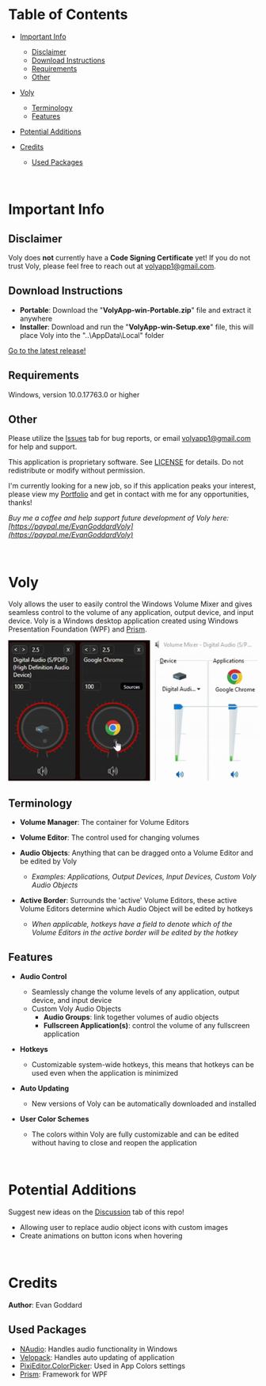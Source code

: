 # Table of Contents

- [Important Info](#important-info)
	- [Disclaimer](#disclaimer)
	- [Download Instructions](#download-instructions)
	- [Requirements](#requirements)
	- [Other](#other)

- [Voly](#voly)
	- [Terminology](#terminology)
	- [Features](#features)

- [Potential Additions](#potential-additions)

- [Credits](#credits)
	- [Used Packages](#used-packages)

<br/>


# Important Info

## Disclaimer

Voly does **not** currently have a **Code Signing Certificate** yet! If you do not trust Voly, please feel free to reach out at [volyapp1@gmail.com](mailto:volyapp1@gmail.com).

## Download Instructions

- **Portable**: Download the "**VolyApp-win-Portable.zip**" file and extract it anywhere
- **Installer**: Download and run the "**VolyApp-win-Setup.exe**" file, this will place Voly into the "..\AppData\Local\" folder

[Go to the latest release!](https://github.com/BattleFrog99/Voly-Releases/releases)

## Requirements

Windows, version 10.0.17763.0 or higher

## Other

Please utilize the [Issues](https://github.com/BattleFrog99/Voly-Releases/issues) tab for bug reports, or email [volyapp1@gmail.com](mailto:volyapp1@gmail.com) for help and support.

This application is proprietary software. See [LICENSE](LICENSE.txt) for details. Do not redistribute or modify without permission.

I'm currently looking for a new job, so if this application peaks your interest, please view my [Portfolio](https://evan-goddard.github.io/eg-portfolio/) and get in contact with me for any opportunities, thanks!

_Buy me a coffee and help support future development of Voly here: [https://paypal.me/EvanGoddardVoly](https://paypal.me/EvanGoddardVoly)_

<br/>


# Voly

Voly allows the user to easily control the Windows Volume Mixer and gives seamless control to the volume of any application, output device, and input device. Voly is a Windows desktop application created using Windows Presentation Foundation (WPF) and [Prism](https://github.com/PrismLibrary/Prism).

![Initial_Gif](https://github.com/BattleFrog99/Voly-Releases/blob/main/Readme%20Resources/initial.gif)

## Terminology
- **Volume Manager**: The container for Volume Editors

- **Volume Editor**: The control used for changing volumes

- **Audio Objects**: Anything that can be dragged onto a Volume Editor and be edited by Voly
	- _Examples: Applications, Output Devices, Input Devices, Custom Voly Audio Objects_

- **Active Border**: Surrounds the 'active' Volume Editors, these active Volume Editors determine which Audio Object will be edited by hotkeys
	- _When applicable, hotkeys have a field to denote which of the Volume Editors in the active border will be edited by the hotkey_

## Features

- **Audio Control**
	- Seamlessly change the volume levels of any application, output device, and input device
	- Custom Voly Audio Objects
		- **Audio Groups**: link together volumes of audio objects
		- **Fullscreen Application(s)**: control the volume of any fullscreen application

- **Hotkeys**
	- Customizable system-wide hotkeys, this means that hotkeys can be used even when the application is minimized

- **Auto Updating**
	- New versions of Voly can be automatically downloaded and installed

- **User Color Schemes**
	- The colors within Voly are fully customizable and can be edited without having to close and reopen the application

<br/>


# Potential Additions

Suggest new ideas on the [Discussion](https://github.com/BattleFrog99/Voly-Releases/discussions) tab of this repo!

- Allowing user to replace audio object icons with custom images
- Create animations on button icons when hovering

<br/>


# Credits

**Author**: Evan Goddard

## Used Packages
- [NAudio](https://github.com/naudio/NAudio): Handles audio functionality in Windows
- [Velopack](https://velopack.io/): Handles auto updating of application
- [PixiEditor.ColorPicker](https://github.com/PixiEditor/ColorPicker): Used in App Colors settings
- [Prism](https://github.com/PrismLibrary/Prism): Framework for WPF